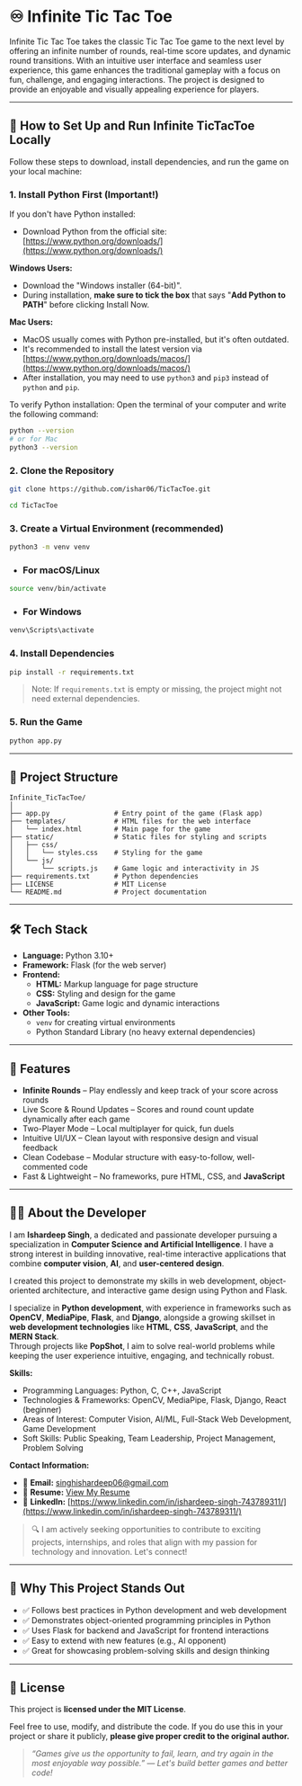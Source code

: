 
# ♾️ Infinite Tic Tac Toe

Infinite Tic Tac Toe takes the classic Tic Tac Toe game to the next level by offering an infinite number of rounds, real-time score updates, and dynamic round transitions. With an intuitive user interface and seamless user experience, this game enhances the traditional gameplay with a focus on fun, challenge, and engaging interactions. The project is designed to provide an enjoyable and visually appealing experience for players.

---

## 🚀 How to Set Up and Run Infinite TicTacToe Locally

Follow these steps to download, install dependencies, and run the game on your local machine:

### 1. Install Python First (Important!)

If you don't have Python installed:
- Download Python from the official site: [https://www.python.org/downloads/](https://www.python.org/downloads/)

**Windows Users:**
- Download the "Windows installer (64-bit)".
- During installation, **make sure to tick the box** that says "**Add Python to PATH**" before clicking Install Now.

**Mac Users:**
- MacOS usually comes with Python pre-installed, but it's often outdated.
- It's recommended to install the latest version via [https://www.python.org/downloads/macos/](https://www.python.org/downloads/macos/)
- After installation, you may need to use `python3` and `pip3` instead of `python` and `pip`.

To verify Python installation:
Open the terminal of your computer and write the following command:
```bash
python --version
# or for Mac
python3 --version
```

### 2. Clone the Repository

```bash
git clone https://github.com/ishar06/TicTacToe.git
```
```bash
cd TicTacToe
```

### 3. Create a Virtual Environment (recommended)

```bash
python3 -m venv venv
```
- ### For macOS/Linux

```bash
source venv/bin/activate
```
- ### For Windows

```bash
venv\Scripts\activate     
```

### 4. Install Dependencies

```bash
pip install -r requirements.txt
```

> Note: If `requirements.txt` is empty or missing, the project might not need external dependencies.

### 5. Run the Game

```bash
python app.py
```

---

## 📁 Project Structure

```
Infinite_TicTacToe/
│
├── app.py                # Entry point of the game (Flask app)
├── templates/            # HTML files for the web interface
│   └── index.html        # Main page for the game
├── static/               # Static files for styling and scripts
│   ├── css/
│   │   └── styles.css    # Styling for the game
│   └── js/
│       └── scripts.js    # Game logic and interactivity in JS
├── requirements.txt      # Python dependencies
├── LICENSE               # MIT License
└── README.md             # Project documentation
```

---

## 🛠️ Tech Stack

- **Language:** Python 3.10+
- **Framework:** Flask (for the web server)
- **Frontend:**
  - **HTML:** Markup language for page structure
  - **CSS:** Styling and design for the game
  - **JavaScript:** Game logic and dynamic interactions
- **Other Tools:**
  - `venv` for creating virtual environments
  - Python Standard Library (no heavy external dependencies)

---

## 🎯 Features

- **Infinite Rounds** – Play endlessly and keep track of your score across rounds
- Live Score & Round Updates – Scores and round count update dynamically after each game
- Two-Player Mode – Local multiplayer for quick, fun duels
- Intuitive UI/UX – Clean layout with responsive design and visual feedback
- Clean Codebase – Modular structure with easy-to-follow, well-commented code
- Fast & Lightweight – No frameworks, pure HTML, CSS, and **JavaScript**

---

## 👨‍💻 About the Developer

I am **Ishardeep Singh**, a dedicated and passionate developer pursuing a specialization in **Computer Science and Artificial Intelligence**. I have a strong interest in building innovative, real-time interactive applications that combine **computer vision**, **AI**, and **user-centered design**.

I created this project to demonstrate my skills in web development, object-oriented architecture, and interactive game design using Python and Flask.

I specialize in **Python development**, with experience in frameworks such as **OpenCV**, **MediaPipe**, **Flask**, and **Django**, alongside a growing skillset in **web development technologies** like **HTML**, **CSS**, **JavaScript**, and the **MERN Stack**.  
Through projects like **PopShot**, I aim to solve real-world problems while keeping the user experience intuitive, engaging, and technically robust.

**Skills:**  
- Programming Languages: Python, C, C++, JavaScript  
- Technologies & Frameworks: OpenCV, MediaPipe, Flask, Django, React (beginner)  
- Areas of Interest: Computer Vision, AI/ML, Full-Stack Web Development, Game Development  
- Soft Skills: Public Speaking, Team Leadership, Project Management, Problem Solving

**Contact Information:**  
- 📧 **Email:** [singhishardeep06@gmail.com](mailto:singhishardeep06@gmail.com)  
- 📄 **Resume:** [View My Resume](https://drive.google.com/file/d/1po4uWr4dNxJgwc0See9ZqO10V4kicWgy/view?usp=sharing)  
- 🔗 **LinkedIn:** [https://www.linkedin.com/in/ishardeep-singh-743789311/](https://www.linkedin.com/in/ishardeep-singh-743789311/)

> 🔍 I am actively seeking opportunities to contribute to exciting projects, internships, and roles that align with my passion for technology and innovation. Let's connect!


---

## 📌 Why This Project Stands Out

- ✅ Follows best practices in Python development and web development
- ✅ Demonstrates object-oriented programming principles in Python
- ✅ Uses Flask for backend and JavaScript for frontend interactions
- ✅ Easy to extend with new features (e.g., AI opponent)
- ✅ Great for showcasing problem-solving skills and design thinking

---

## 📝 License

This project is **licensed under the MIT License**.

Feel free to use, modify, and distribute the code. If you do use this in your project or share it publicly, **please give proper credit to the original author.**

> _“Games give us the opportunity to fail, learn, and try again in the most enjoyable way possible.” — Let's build better games and better code!_
